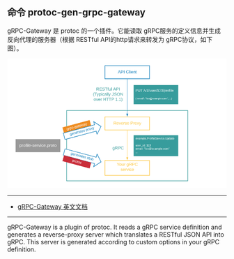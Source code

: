 ## 命令 protoc-gen-grpc-gateway

gRPC-Gateway 是 protoc 的一个插件。它能读取 gRPC服务的定义信息并生成反向代理的服务器（根据 RESTful API的http请求来转发为 gRPC协议，如下图）。

![gRPC-Gateway](gRPC-gateway.png)

----------------

- [gRPC-Gateway 英文文档](https://grpc-ecosystem.github.io/grpc-gateway/)

----------------
gRPC-Gateway is a plugin of protoc. It reads a gRPC service definition and generates a reverse-proxy server which translates a RESTful JSON API into gRPC. This server is generated according to custom options in your gRPC definition.